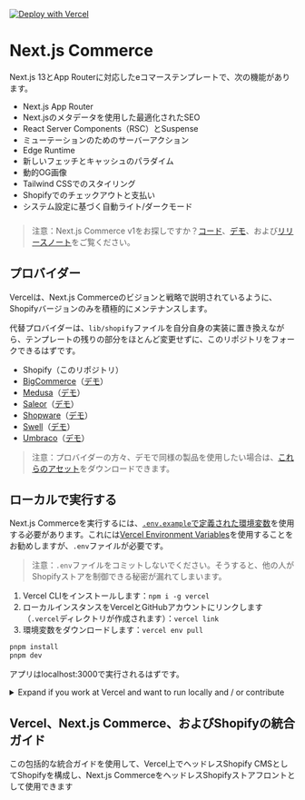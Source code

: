 [![Deploy with Vercel](https://vercel.com/button)](https://vercel.com/new/clone?repository-url=https%3A%2F%2Fgithub.com%2Fvercel%2Fcommerce&project-name=commerce&repo-name=commerce&demo-title=Next.js%20Commerce&demo-url=https%3A%2F%2Fdemo.vercel.store&demo-image=https%3A%2F%2Fbigcommerce-demo-asset-ksvtgfvnd.vercel.app%2Fbigcommerce.png&env=COMPANY_NAME,SHOPIFY_REVALIDATION_SECRET,SHOPIFY_STORE_DOMAIN,SHOPIFY_STOREFRONT_ACCESS_TOKEN,SITE_NAME,TWITTER_CREATOR,TWITTER_SITE)

# Next.js Commerce

Next.js 13とApp Routerに対応したeコマーステンプレートで、次の機能があります。

- Next.js App Router
- Next.jsのメタデータを使用した最適化されたSEO
- React Server Components（RSC）とSuspense
- ミューテーションのためのサーバーアクション
- Edge Runtime
- 新しいフェッチとキャッシュのパラダイム
- 動的OG画像
- Tailwind CSSでのスタイリング
- Shopifyでのチェックアウトと支払い
- システム設定に基づく自動ライト/ダークモード

<h3 id="v1-note"></h3>

> 注意：Next.js Commerce v1をお探しですか？[コード](https://github.com/vercel/commerce/tree/v1)、[デモ](https://commerce-v1.vercel.store)、および[リリースノート](https://github.com/vercel/commerce/releases/tag/v1)をご覧ください。

## プロバイダー

Vercelは、Next.js Commerceのビジョンと戦略で説明されているように、Shopifyバージョンのみを積極的にメンテナンスします。

代替プロバイダーは、`lib/shopify`ファイルを自分自身の実装に置き換えながら、テンプレートの残りの部分をほとんど変更せずに、このリポジトリをフォークできるはずです。

- Shopify（このリポジトリ）
- [BigCommerce](https://github.com/bigcommerce/nextjs-commerce)（[デモ](https://next-commerce-v2.vercel.app/)）
- [Medusa](https://github.com/medusajs/vercel-commerce)（[デモ](https://medusa-nextjs-commerce.vercel.app/)）
- [Saleor](https://github.com/saleor/nextjs-commerce)（[デモ](https://saleor-commerce.vercel.app/)）
- [Shopware](https://github.com/shopwareLabs/vercel-commerce)（[デモ](https://shopware-vercel-commerce-react.vercel.app/)）
- [Swell](https://github.com/swellstores/verswell-commerce)（[デモ](https://verswell-commerce.vercel.app/)）
- [Umbraco](https://github.com/umbraco/Umbraco.VercelCommerce.Demo)（[デモ](https://vercel-commerce-demo.umbraco.com/)）

> 注意：プロバイダーの方々、デモで同様の製品を使用したい場合は、[これらのアセット](https://drive.google.com/file/d/1q_bKerjrwZgHwCw0ovfUMW6He9VtepO_/view?usp=sharing)をダウンロードできます。

## ローカルで実行する

Next.js Commerceを実行するには、[`.env.example`で定義された環境変数](.env.example)を使用する必要があります。これには[Vercel Environment Variables](https://vercel.com/docs/concepts/projects/environment-variables)を使用することをお勧めしますが、`.env`ファイルが必要です。

> 注意：`.env`ファイルをコミットしないでください。そうすると、他の人がShopifyストアを制御できる秘密が漏れてしまいます。

1. Vercel CLIをインストールします：`npm i -g vercel`
2. ローカルインスタンスをVercelとGitHubアカウントにリンクします（`.vercel`ディレクトリが作成されます）：`vercel link`
3. 環境変数をダウンロードします：`vercel env pull`

```bash
pnpm install
pnpm dev
```

アプリはlocalhost:3000で実行されるはずです。

<details>
  <summary>Expand if you work at Vercel and want to run locally and / or contribute</summary>

1. vc linkを実行します。
1. Vercel Solutionsスコープを選択します。
1. 既存のcommerce-shopifyプロジェクトに接続します。
1. 環境変数を取得するには、vc env pullを実行します。
1. すべてが正常に動作していることを確認するには、pmpm devを実行します。
</details>

## Vercel、Next.js Commerce、およびShopifyの統合ガイド

この包括的な統合ガイドを使用して、Vercel上でヘッドレスShopify CMSとしてShopifyを構成し、Next.js CommerceをヘッドレスShopifyストアフロントとして使用できます
